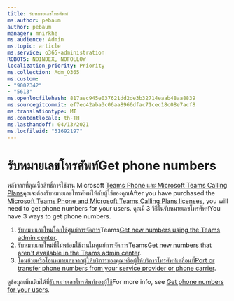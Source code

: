 ```yaml
---
title: รับหมายเลขโทรศัพท์
ms.author: pebaum
author: pebaum
manager: mnirkhe
ms.audience: Admin
ms.topic: article
ms.service: o365-administration
ROBOTS: NOINDEX, NOFOLLOW
localization_priority: Priority
ms.collection: Adm_O365
ms.custom:
- "9002342"
- "5613"
ms.openlocfilehash: 817aec945e037621dd2de3b32714eaab48aa8839
ms.sourcegitcommit: ef7ec42aba3c06aa8966dfac71cec18c08e7acf8
ms.translationtype: MT
ms.contentlocale: th-TH
ms.lasthandoff: 04/13/2021
ms.locfileid: "51692197"
---
```

# <a name="get-phone-numbers"></a><span data-ttu-id="87f94-102">รับหมายเลขโทรศัพท์</span><span class="sxs-lookup"><span data-stu-id="87f94-102">Get phone numbers</span></span>

<span data-ttu-id="87f94-103">หลังจากที่คุณซื้อสิทธิ์การใช้งาน Microsoft [Teams Phone และ Microsoft Teams Calling Plans](https://docs.microsoft.com/MicrosoftTeams/setting-up-your-phone-system#step-2-buy-and-assign-phone-system-and-calling-plan-licenses)คุณจะต้องรับหมายเลขโทรศัพท์ให้กับผู้ใช้ของคุณ</span><span class="sxs-lookup"><span data-stu-id="87f94-103">After you have purchased the [Microsoft Teams Phone and Microsoft Teams Calling Plans licenses](https://docs.microsoft.com/MicrosoftTeams/setting-up-your-phone-system#step-2-buy-and-assign-phone-system-and-calling-plan-licenses), you will need to get phone numbers for your users.</span></span> <span data-ttu-id="87f94-104">คุณมี 3 วิธีในรับหมายเลขโทรศัพท์</span><span class="sxs-lookup"><span data-stu-id="87f94-104">You have 3 ways to get phone numbers.</span></span>

1. <span data-ttu-id="87f94-105">[รับหมายเลขใหม่โดยใช้ศูนย์การจัดการ](https://docs.microsoft.com/MicrosoftTeams/setting-up-your-phone-system#get-new-user-phone-numbers-using-the-teams-admin-center)Teams</span><span class="sxs-lookup"><span data-stu-id="87f94-105">[Get new numbers using the Teams admin center](https://docs.microsoft.com/MicrosoftTeams/setting-up-your-phone-system#get-new-user-phone-numbers-using-the-teams-admin-center).</span></span>
2. <span data-ttu-id="87f94-106">[รับหมายเลขใหม่ที่ไม่พร้อมใช้งานในศูนย์การจัดการ](https://docs.microsoft.com/MicrosoftTeams/setting-up-your-phone-system#get-new-numbers-that-arent-available-in-the-teams-admin-center)Teams</span><span class="sxs-lookup"><span data-stu-id="87f94-106">[Get new numbers that aren't available in the Teams admin center](https://docs.microsoft.com/MicrosoftTeams/setting-up-your-phone-system#get-new-numbers-that-arent-available-in-the-teams-admin-center).</span></span>
3. <span data-ttu-id="87f94-107">[โอนย้ายหรือโอนหมายเลขจากผู้ให้บริการของคุณหรือผู้ให้บริการโทรศัพท์เคลื่อนที่](https://docs.microsoft.com/MicrosoftTeams/setting-up-your-phone-system#port-or-transfer-phone-numbers-from-your-service-provider-or-phone-carrier)</span><span class="sxs-lookup"><span data-stu-id="87f94-107">[Port or transfer phone numbers from your service provider or phone carrier](https://docs.microsoft.com/MicrosoftTeams/setting-up-your-phone-system#port-or-transfer-phone-numbers-from-your-service-provider-or-phone-carrier).</span></span>

<span data-ttu-id="87f94-108">ดูข้อมูลเพิ่มเติมได้ที่[รับหมายเลขโทรศัพท์ของผู้ใช้](https://docs.microsoft.com/MicrosoftTeams/setting-up-your-phone-system#port-or-transfer-phone-numbers-from-your-service-provider-or-phone-carrier)</span><span class="sxs-lookup"><span data-stu-id="87f94-108">For more info, see [Get phone numbers for your users](https://docs.microsoft.com/MicrosoftTeams/setting-up-your-phone-system#port-or-transfer-phone-numbers-from-your-service-provider-or-phone-carrier).</span></span>
